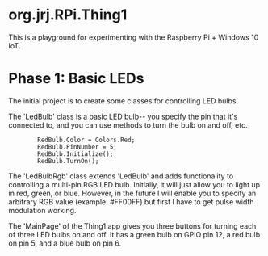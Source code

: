 # org.jrj.RPi.Thing1

This is a playground for experimenting with the Raspberry Pi + Windows 10 IoT. 

# Phase 1: Basic LEDs

The initial project is to create some classes for controlling LED bulbs. 

The 'LedBulb' class is a basic LED bulb-- you specify the pin that it's connected to, and you can use methods to turn the bulb on and off, etc.

            RedBulb.Color = Colors.Red;
            RedBulb.PinNumber = 5;
            RedBulb.Initialize();
            RedBulb.TurnOn();

The 'LedBulbRgb' class extends 'LedBulb' and adds functionality to controlling a multi-pin RGB LED bulb. Initially, it will just allow you to light up in red, green, or blue. However, in the future I will enable you to specify an arbitrary RGB value (example: #FF00FF) but first I have to get pulse width modulation working.

The 'MainPage' of the Thing1 app gives you three buttons for turning each of three LED bulbs on and off. It has a green bulb on GPIO pin 12, a red bulb on pin 5, and a blue bulb on pin 6.
